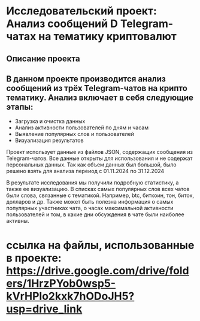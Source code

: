
# Исследовательский проект: Анализ сообщений D Telegram-чатах на тематику криптовалют

## Описание проекта

## В данном проекте производится анализ сообщений из трёх Telegram-чатов на крипто тематику. Анализ включает в себя следующие этапы:
- Загрузка и очистка данных
- Анализ активности пользователей по дням и часам
- Выявление популярных слов и пользователей
- Визуализация результатов

Проект использует данные из файлов JSON, содержащих сообщения из Telegram-чатов. Все данные открыты для использования и не содержат персональных данных. Так как объем данных был большой, было решено взять для анализа переиод с 01.11.2024 по 31.12.2024

В результате исследования мы получили подробную статистику, а также ее визуализацию. 
В списках самых популярных слов всех чатов были слова, связанные с тематикой. Например, btc, биткоин, тон, биток, долларов и др.
Также может быть полезна информация о самых популярных участниках чата, о часах максимальной активности пользователей и том, в какие дни обсуждения в чате были наиболее активны.


# ссылка на файлы, использованные в проекте: https://drive.google.com/drive/folders/1HrzPYob0wsp5-kVrHPlo2kxk7hODoJH5?usp=drive_link
